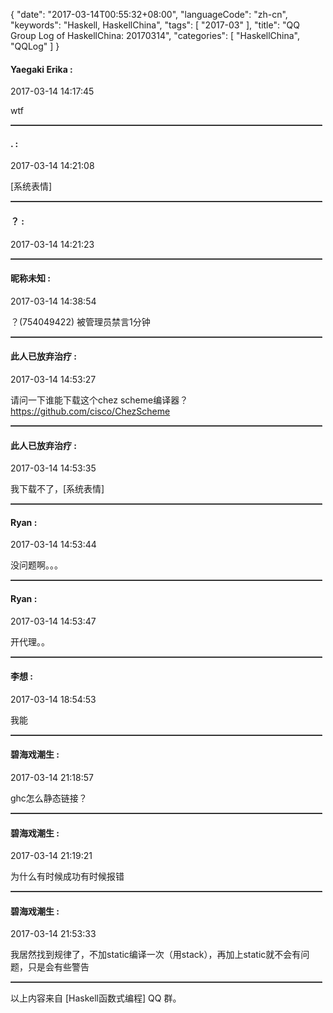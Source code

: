 {
  "date": "2017-03-14T00:55:32+08:00",
  "languageCode": "zh-cn",
  "keywords": "Haskell, HaskellChina",
  "tags": [
    "2017-03"
  ],
  "title": "QQ Group Log of HaskellChina: 20170314",
  "categories": [
    "HaskellChina", "QQLog"
  ]
}



#### Yaegaki Erika :

<span class="article-duration">2017-03-14 14:17:45</span>

wtf

<hr style="border-top: 1px dotted grey;width:99%"/>



#### . :

<span class="article-duration">2017-03-14 14:21:08</span>

[系统表情]

<hr style="border-top: 1px dotted grey;width:99%"/>



#### ？ :

<span class="article-duration">2017-03-14 14:21:23</span>



<hr style="border-top: 1px dotted grey;width:99%"/>



#### 昵称未知 :

<span class="article-duration">2017-03-14 14:38:54</span>

？(754049422) 被管理员禁言1分钟

<hr style="border-top: 1px dotted grey;width:99%"/>



#### 此人已放弃治疗 :

<span class="article-duration">2017-03-14 14:53:27</span>

请问一下谁能下载这个chez scheme编译器？ https://github.com/cisco/ChezScheme

<hr style="border-top: 1px dotted grey;width:99%"/>



#### 此人已放弃治疗 :

<span class="article-duration">2017-03-14 14:53:35</span>

我下载不了，[系统表情]

<hr style="border-top: 1px dotted grey;width:99%"/>



#### Ryan :

<span class="article-duration">2017-03-14 14:53:44</span>

没问题啊。。。

<hr style="border-top: 1px dotted grey;width:99%"/>



#### Ryan :

<span class="article-duration">2017-03-14 14:53:47</span>

开代理。。

<hr style="border-top: 1px dotted grey;width:99%"/>



#### 李想 :

<span class="article-duration">2017-03-14 18:54:53</span>

我能

<hr style="border-top: 1px dotted grey;width:99%"/>



#### 碧海戏潮生 :

<span class="article-duration">2017-03-14 21:18:57</span>

ghc怎么静态链接？

<hr style="border-top: 1px dotted grey;width:99%"/>



#### 碧海戏潮生 :

<span class="article-duration">2017-03-14 21:19:21</span>

为什么有时候成功有时候报错

<hr style="border-top: 1px dotted grey;width:99%"/>



#### 碧海戏潮生 :

<span class="article-duration">2017-03-14 21:53:33</span>

我居然找到规律了，不加static编译一次（用stack），再加上static就不会有问题，只是会有些警告

<hr style="border-top: 1px dotted grey;width:99%"/>




以上内容来自 [Haskell函数式编程] QQ 群。

